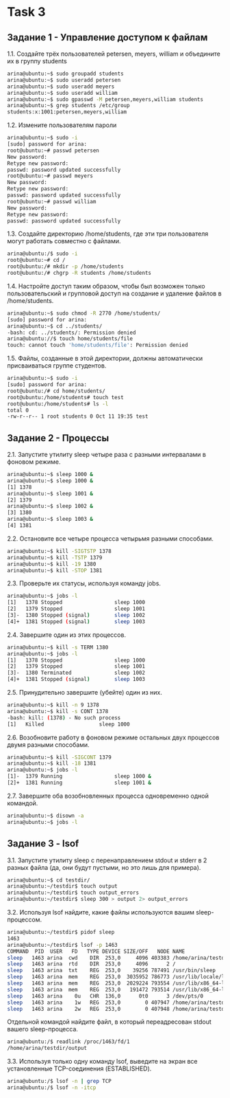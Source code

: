# Task 3

## Задание 1 - Управление доступом к файлам
1.1. Создайте трёх пользователей petersen, meyers, william и объедините их в группу students
```bash
arina@ubuntu:~$ sudo groupadd students
arina@ubuntu:~$ sudo useradd petersen
arina@ubuntu:~$ sudo useradd meyers
arina@ubuntu:~$ sudo useradd william
arina@ubuntu:~$ sudo gpasswd -M petersen,meyers,william students
arina@ubuntu:~$ grep students /etc/group
students:x:1001:petersen,meyers,william
```
 
1.2. Измените пользователям пароли
```bash
arina@ubuntu:~$ sudo -i
[sudo] password for arina:
root@ubuntu:~# passwd petersen
New password:
Retype new password:
passwd: password updated successfully
root@ubuntu:~# passwd meyers
New password:
Retype new password:
passwd: password updated successfully
root@ubuntu:~# passwd william
New password:
Retype new password:
passwd: password updated successfully
```
1.3. Создайте директорию /home/students, где эти три пользователя могут работать совместно с файлами.
```bash
arina@ubuntu:/$ sudo -i
root@ubuntu:~# cd /
root@ubuntu:/# mkdir -p /home/students
root@ubuntu:/# chgrp -R students /home/students
```
1.4. Настройте доступ таким образом, чтобы был возможен только пользовательский и групповой доступ на создание и удаление файлов в /home/students.
```bash
arina@ubuntu:~$ sudo chmod -R 2770 /home/students/
[sudo] password for arina:
arina@ubuntu:~$ cd ../students/
-bash: cd: ../students/: Permission denied
arina@ubuntu://$ touch home/students/file
touch: cannot touch 'home/students/file': Permission denied
```
1.5. Файлы, созданные в этой директории, должны автоматически присваиваться группе студентов.
```bash
arina@ubuntu:~$ sudo -i
[sudo] password for arina:
root@ubuntu:/# cd home/students/
root@ubuntu:/home/students# touch test
root@ubuntu:/home/students# ls -l
total 0
-rw-r--r-- 1 root students 0 Oct 11 19:35 test
```
## Задание 2 - Процессы
2.1. Запустите утилиту sleep четыре раза с разными интервалами в фоновом режиме.
```bash
arina@ubuntu:~$ sleep 1000 &
arina@ubuntu:~$ sleep 1000 &
[1] 1378
arina@ubuntu:~$ sleep 1001 &
[2] 1379
arina@ubuntu:~$ sleep 1002 &
[3] 1380
arina@ubuntu:~$ sleep 1003 &
[4] 1381
```
2.2. Остановите все четыре процесса четырьмя разными способами.
```bash
arina@ubuntu:~$ kill -SIGTSTP 1378
arina@ubuntu:~$ kill -TSTP 1379
arina@ubuntu:~$ kill -19 1380
arina@ubuntu:~$ kill -STOP 1381
```
2.3. Проверьте их статусы, используя команду jobs.
```bash
arina@ubuntu:~$ jobs -l
[1]   1378 Stopped                 sleep 1000
[2]   1379 Stopped                 sleep 1001
[3]-  1380 Stopped (signal)        sleep 1002
[4]+  1381 Stopped (signal)        sleep 1003
```
2.4. Завершите один из этих процессов.
```bash
arina@ubuntu:~$ kill -s TERM 1380
arina@ubuntu:~$ jobs -l
[1]   1378 Stopped                 sleep 1000
[2]   1379 Stopped                 sleep 1001
[3]-  1380 Terminated              sleep 1002
[4]+  1381 Stopped (signal)        sleep 1003
```
2.5. Принудительно завершите (убейте) один из них.
```bash
arina@ubuntu:~$ kill -n 9 1378
arina@ubuntu:~$ kill -s CONT 1378
-bash: kill: (1378) - No such process
[1]   Killed                  sleep 1000
```
 2.6. Возобновите работу в фоновом режиме остальных двух процессов двумя разными способами.
```bash
arina@ubuntu:~$ kill -SIGCONT 1379
arina@ubuntu:~$ kill -18 1381
arina@ubuntu:~$ jobs -l
[1]-  1379 Running                 sleep 1000 &
[2]+  1381 Running                 sleep 1001 &
```
2.7. Завершите оба возобновленных процесса одновременно одной командой.
```bash
arina@ubuntu:~$ disown -a
arina@ubuntu:~$ jobs -l
```
## Задание 3 - lsof
3.1. Запустите утилиту sleep с перенаправлением stdout и stderr в 2 разных файла (да, они будут пустыми, но это лишь для примера).
```bash
arina@ubuntu:~$ cd testdir/
arina@ubuntu:~/testdir$ touch output
arina@ubuntu:~/testdir$ touch output_errors
arina@ubuntu:~/testdir$ sleep 300 > output 2> output_errors
```
3.2. Используя lsof найдите, какие файлы используются вашим sleep-процессом. 
```bash
arina@ubuntu:~/testdir$ pidof sleep
1463
arina@ubuntu:~/testdir$ lsof -p 1463
COMMAND  PID  USER   FD   TYPE DEVICE SIZE/OFF   NODE NAME
sleep   1463 arina  cwd    DIR  253,0     4096 403383 /home/arina/testdir
sleep   1463 arina  rtd    DIR  253,0     4096      2 /
sleep   1463 arina  txt    REG  253,0    39256 787491 /usr/bin/sleep
sleep   1463 arina  mem    REG  253,0  3035952 786773 /usr/lib/locale/locale-archive
sleep   1463 arina  mem    REG  253,0  2029224 793554 /usr/lib/x86_64-linux-gnu/libc-2.31.so
sleep   1463 arina  mem    REG  253,0   191472 793514 /usr/lib/x86_64-linux-gnu/ld-2.31.so
sleep   1463 arina    0u   CHR  136,0      0t0      3 /dev/pts/0
sleep   1463 arina    1w   REG  253,0        0 407947 /home/arina/testdir/output
sleep   1463 arina    2w   REG  253,0        0 407948 /home/arina/testdir/output_errors
```

Отдельной командой найдите файл, в который переадресован stdout вашего sleep-процесса.
```bash
arina@ubuntu:/$ readlink /proc/1463/fd/1
/home/arina/testdir/output
```
3.3. Используя только одну команду lsof, выведите на экран все установленные TCP-соединения (ESTABLISHED).
```bash
arina@ubuntu:/$ lsof -n | grep TCP
arina@ubuntu:/$ lsof -n -itcp
```
